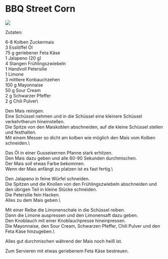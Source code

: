 # BBQ Street Corn

![](https://radiatortwo.github.io/rezepte/pics/bbq_street_corn.jpg)

Zutaten:

6-8 Kolben Zuckermais\
3 Esslöffel Öl\
75 g geriebener Feta Käse\
1 Jalapeno (20 g)\
4 Stangen Frühlingszwiebeln\
1 Handvoll Petersilie\
1 Limone\
3 mittlere Konbauchzehen\
100 g Mayonnaise\
50 g Sour Cream\
2 g Schwarzer Pfeffer\
2 g Chili Pulver\

Den Mais reinigen.\
Eine Schüssel nehmen und in die Schüssel eine kleinere Schüssel verkehrtherum hineinstellen.\
Die Spitze von den Maiskoblen abschneiden, auf die kleine Schüssel stellen und festhalten.\
Mit einem Messer so dicht am kolben wie möglich den Mais vom Kolben schneiden.\

Das Öl in einer Gusseisernen Pfanne stark erhitzen.\
Den Mais dazu geben und alle 60-90 Sekunden durchmischen.\
Der Mais soll etwas Farbe bekommen.\
Wenn der Mais anfängt zu platzen ist es fast fertig.\

Den Jalapeno in feine Würfel schneiden.\
Die Spitzen und die Knollen von den Frühlingszwiebeln abschneiden und den übrigen Teil in kleine Stücke schneiden.\
Die Petersilie fein Hacken.\
Alles zu dem Mais geben.\

Mit einer Reibe die Limonenschale in die Schüssel reiben.\
Dann die Limone auspressen und den Limonensaft dazu geben.\
Den Knoblauch mit einer Knoblauchpresse hineinpressen.\
Die Mayonnaise, den Sour Cream, Schwarzen Pfeffer, Chili Pulver und den Feta Käse hinzugeben.\

Alles gut durchmischen während der Mais noch heiß ist.

Zum Servieren mit etwas geriebenem Feta Käse bestreuen.